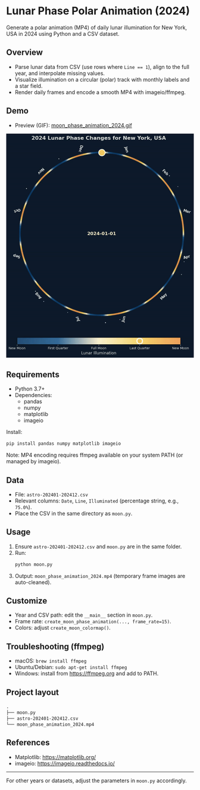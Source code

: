 # Lunar Phase Polar Animation (2024)

Generate a polar animation (MP4) of daily lunar illumination for New York, USA in 2024 using Python and a CSV dataset.

## Overview
- Parse lunar data from CSV (use rows where `Line == 1`), align to the full year, and interpolate missing values.
- Visualize illumination on a circular (polar) track with monthly labels and a star field.
- Render daily frames and encode a smooth MP4 with imageio/ffmpeg.

## Demo
- Preview (GIF): [moon_phase_animation_2024.gif](./moon_phase_animation_2024.gif)

![Preview](./moon_phase_animation_2024.gif)

## Requirements
- Python 3.7+
- Dependencies:
  - pandas
  - numpy
  - matplotlib
  - imageio

Install:
```bash
pip install pandas numpy matplotlib imageio
```

Note: MP4 encoding requires ffmpeg available on your system PATH (or managed by imageio).

## Data
- File: `astro-202401-202412.csv`
- Relevant columns: `Date`, `Line`, `Illuminated` (percentage string, e.g., `75.0%`).
- Place the CSV in the same directory as `moon.py`.

## Usage
1. Ensure `astro-202401-202412.csv` and `moon.py` are in the same folder.
2. Run:
   ```bash
   python moon.py
   ```
3. Output: `moon_phase_animation_2024.mp4` (temporary frame images are auto-cleaned).

## Customize
- Year and CSV path: edit the `__main__` section in `moon.py`.
- Frame rate: `create_moon_phase_animation(..., frame_rate=15)`.
- Colors: adjust `create_moon_colormap()`.

## Troubleshooting (ffmpeg)
- macOS: `brew install ffmpeg`
- Ubuntu/Debian: `sudo apt-get install ffmpeg`
- Windows: install from https://ffmpeg.org and add to PATH.

## Project layout
```
.
├── moon.py
├── astro-202401-202412.csv
└── moon_phase_animation_2024.mp4
```

## References
- Matplotlib: https://matplotlib.org/
- imageio: https://imageio.readthedocs.io/

---

For other years or datasets, adjust the parameters in `moon.py` accordingly.
